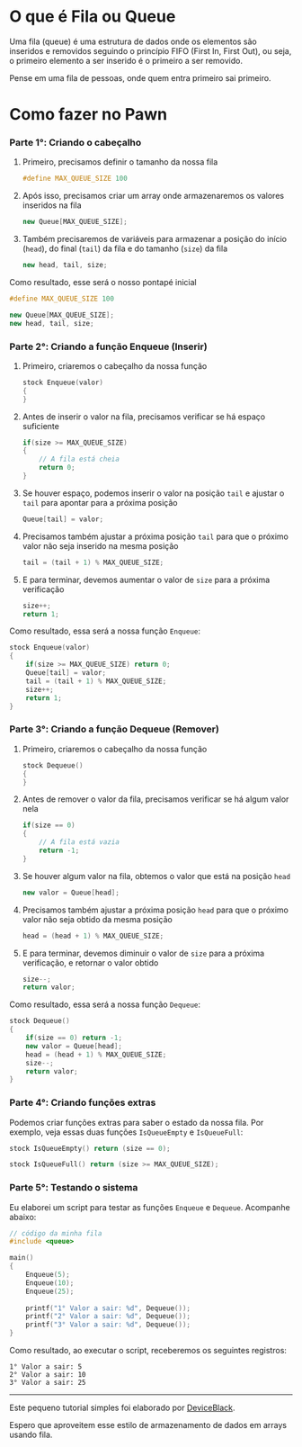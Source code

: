 # O que é Fila ou Queue

Uma fila (queue) é uma estrutura de dados onde os elementos são inseridos e removidos seguindo o princípio FIFO (First In, First Out), ou seja, o primeiro elemento a ser inserido é o primeiro a ser removido.

Pense em uma fila de pessoas, onde quem entra primeiro sai primeiro.

# Como fazer no Pawn

### Parte 1°: Criando o cabeçalho

1. Primeiro, precisamos definir o tamanho da nossa fila
	```cpp
	#define MAX_QUEUE_SIZE 100
	```

2. Após isso, precisamos criar um array onde armazenaremos os valores inseridos na fila
	```cpp
	new Queue[MAX_QUEUE_SIZE];
	```

3. Também precisaremos de variáveis para armazenar a posição do início (`head`), do final (`tail`) da fila e do tamanho (`size`) da fila
	```cpp
	new head, tail, size;
	```

Como resultado, esse será o nosso pontapé inicial

```cpp
#define MAX_QUEUE_SIZE 100

new Queue[MAX_QUEUE_SIZE];
new head, tail, size;
```

### Parte 2°: Criando a função Enqueue (Inserir)

1. Primeiro, criaremos o cabeçalho da nossa função
	```cpp
	stock Enqueue(valor)
	{
	}
	```

2. Antes de inserir o valor na fila, precisamos verificar se há espaço suficiente
	```cpp
	if(size >= MAX_QUEUE_SIZE)
	{
		// A fila está cheia
		return 0;
	}
	```

3. Se houver espaço, podemos inserir o valor na posição `tail` e ajustar o `tail` para apontar para a próxima posição
	```cpp
	Queue[tail] = valor;
	```

4. Precisamos também ajustar a próxima posição `tail` para que o próximo valor não seja inserido na mesma posição
	```cpp
	tail = (tail + 1) % MAX_QUEUE_SIZE;
	```

5. E para terminar, devemos aumentar o valor de `size` para a próxima verificação
	```cpp
	size++;
	return 1;
	```

Como resultado, essa será a nossa função `Enqueue`:

```cpp
stock Enqueue(valor)
{
	if(size >= MAX_QUEUE_SIZE) return 0;
	Queue[tail] = valor;
	tail = (tail + 1) % MAX_QUEUE_SIZE;
	size++;
	return 1;
}
```

### Parte 3°: Criando a função Dequeue (Remover)

1. Primeiro, criaremos o cabeçalho da nossa função
	```cpp
	stock Dequeue()
	{
	}
	```

2. Antes de remover o valor da fila, precisamos verificar se há algum valor nela
	```cpp
	if(size == 0)
	{
		// A fila está vazia
		return -1;
	}
	```

3. Se houver algum valor na fila, obtemos o valor que está na posição `head`
	```cpp
	new valor = Queue[head];
	```

4. Precisamos também ajustar a próxima posição `head` para que o próximo valor não seja obtido da mesma posição
	```cpp
	head = (head + 1) % MAX_QUEUE_SIZE;
	```

5. E para terminar, devemos diminuir o valor de `size` para a próxima verificação, e retornar o valor obtido
	```cpp
	size--;
	return valor;
	```

Como resultado, essa será a nossa função `Dequeue`:

```cpp
stock Dequeue()
{
	if(size == 0) return -1;
	new valor = Queue[head];
	head = (head + 1) % MAX_QUEUE_SIZE;
	size--;
	return valor;
}
```

### Parte 4°: Criando funções extras

Podemos criar funções extras para saber o estado da nossa fila. Por exemplo, veja essas duas funções `IsQueueEmpty` e `IsQueueFull`:

```cpp
stock IsQueueEmpty() return (size == 0);

stock IsQueueFull() return (size >= MAX_QUEUE_SIZE);
```

### Parte 5°: Testando o sistema

Eu elaborei um script para testar as funções `Enqueue` e `Dequeue`. Acompanhe abaixo:

```cpp
// código da minha fila
#include <queue> 

main()
{
	Enqueue(5);
	Enqueue(10);
	Enqueue(25);
	
	printf("1° Valor a sair: %d", Dequeue());
	printf("2° Valor a sair: %d", Dequeue());
	printf("3° Valor a sair: %d", Dequeue());
}
```

Como resultado, ao executar o script, receberemos os seguintes registros:

```
1° Valor a sair: 5
2° Valor a sair: 10
3° Valor a sair: 25
```

---

Este pequeno tutorial simples foi elaborado por [DeviceBlack](https://github.com/devicewhite).

Espero que aproveitem esse estilo de armazenamento de dados em arrays usando fila.
